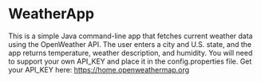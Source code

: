 # WeatherApp
This is a simple Java command-line app that fetches current weather data using the OpenWeather API. The user enters a city and U.S. state, and the app returns temperature, weather description, and humidity. You will need to support your own API_KEY and place it in the config.properties file.
Get your API_KEY here: https://home.openweathermap.org
